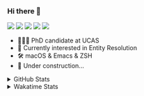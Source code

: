 ### Hi there 👋

[![](https://img.shields.io/badge/-Email-325180?logo=maildotru&logoColor=white&style=flat-square)](mailto:hi@wang.tianshu.me)
[![](https://img.shields.io/badge/-GitHub-black?logo=GitHub&style=flat-square)](https://github.com/tshu-w)
[![](https://img.shields.io/badge/-Telegram-26a5e4?labelColor=fafafa&logo=telegram&style=flat-square)](https://t.me/tshu_w) 
[![](https://img.shields.io/badge/-Twitter-1da1f2?logo=Twitter&logoColor=white&style=flat-square)](https://twitter.com/tshu_w)
[![](https://komarev.com/ghpvc/?username=tshu-w&color=blueviolet&style=flat-square)]()



- 🧑🏻‍🎓 PhD candidate at UCAS
- 🔭 Currently interested in Entity Resolution
- 🛠 macOS & Emacs & ZSH
- 🚧 Under construction...

<details>

<summary>GitHub Stats</summary>

![Tianshu's GitHub stats](https://github-readme-stats.vercel.app/api?username=tshu-w&show_icons=true&theme=buefy&count_private=true)
  
</details>


<details>
  <summary>Wakatime Stats</summary>

  Currently, files accessed by tramp cannot be tracked by wakatime, see https://github.com/wakatime/wakatime-mode/issues/27
  <br>
  
<!--START_SECTION:waka-->
![Code Time](http://img.shields.io/badge/Code%20Time-6%2C250%20hrs%2052%20mins-blue)

**I'm an Early 🐤** 

```text
🌞 Morning       88 commits       █████░░░░░░░░░░░░░░░░░░░░   21.20 % 
🌆 Daytime      193 commits       ███████████░░░░░░░░░░░░░░   46.51 % 
🌃 Evening      119 commits       ███████░░░░░░░░░░░░░░░░░░   28.67 % 
🌙 Night         15 commits       █░░░░░░░░░░░░░░░░░░░░░░░░   03.61 % 

```
📅 **I'm Most Productive on Friday** 

```text
Monday          59 commits       ███░░░░░░░░░░░░░░░░░░░░░░   14.22 % 
Tuesday         82 commits       █████░░░░░░░░░░░░░░░░░░░░   19.76 % 
Wednesday       48 commits       ███░░░░░░░░░░░░░░░░░░░░░░   11.57 % 
Thursday        45 commits       ██░░░░░░░░░░░░░░░░░░░░░░░   10.84 % 
Friday          97 commits       █████░░░░░░░░░░░░░░░░░░░░   23.37 % 
Saturday        39 commits       ██░░░░░░░░░░░░░░░░░░░░░░░   09.40 % 
Sunday          45 commits       ██░░░░░░░░░░░░░░░░░░░░░░░   10.84 % 

```


📊 **This Week I Spent My Time On** 

```text
💬 Programming Languages: 
sh                       12 hrs 12 mins      █████████████████████████   100.00 % 

🔥 Editors: 
Zsh                      12 hrs 12 mins      █████████████████████████   100.00 % 

🐱‍💻 Projects: 
Terminal                 8 hrs 36 mins       █████████████████░░░░░░░░   70.53 % 
universal-blocker        2 hrs 26 mins       █████░░░░░░░░░░░░░░░░░░░░   19.94 % 
emacs                    33 mins             █░░░░░░░░░░░░░░░░░░░░░░░░   04.51 % 
dotfiles                 18 mins             ░░░░░░░░░░░░░░░░░░░░░░░░░   02.48 % 
zsh-autocomplete         12 mins             ░░░░░░░░░░░░░░░░░░░░░░░░░   01.71 % 

💻 Operating System: 
Mac                      6 hrs 25 mins       █████████████░░░░░░░░░░░░   52.56 % 
Linux                    5 hrs 47 mins       ███████████░░░░░░░░░░░░░░   47.44 % 

```

**I Mostly Code in Python** 

```text
Python                   11 repos            ████████████░░░░░░░░░░░░░   50.00 % 
HTML                     2 repos             ██░░░░░░░░░░░░░░░░░░░░░░░   09.09 % 
Emacs Lisp               2 repos             ██░░░░░░░░░░░░░░░░░░░░░░░   09.09 % 
JavaScript               2 repos             ██░░░░░░░░░░░░░░░░░░░░░░░   09.09 % 
TeX                      2 repos             ██░░░░░░░░░░░░░░░░░░░░░░░   09.09 % 

```



 Last Updated on 11/02/2023 08:06:21 UTC
<!--END_SECTION:waka-->
</details>
